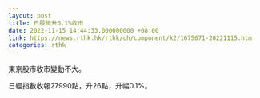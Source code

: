 ```yaml
---
layout: post
title: 日股微升0.1%收市
date: 2022-11-15 14:44:33.000000000 +08:00
link: https://news.rthk.hk/rthk/ch/component/k2/1675671-20221115.htm
categories: rthk
---
```


東京股市收市變動不大。

日經指數收報27990點，升26點，升幅0.1%。
